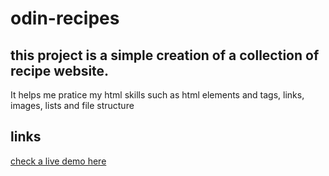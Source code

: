 # odin-recipes

## this project is a simple creation of a collection of recipe website. 

It helps me pratice my html skills such as html elements and tags, links, images, lists and file structure

## links
[check a live demo here](https://jean-kassyl.github.io/odin-recipes/)

